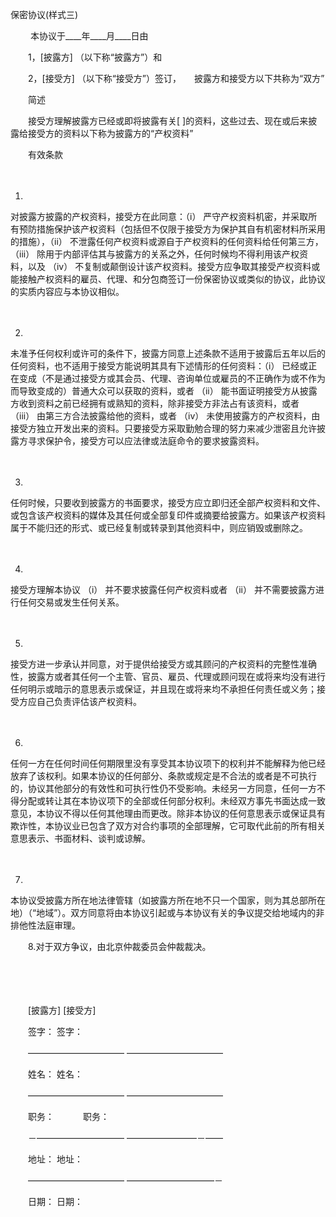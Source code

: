 



保密协议(样式三)



 

　　 本协议于____年____月____日由　　

　　1，[披露方] （以下称“披露方”）和　　

　　2，[接受方] （以下称“接受方”）签订，　　披露方和接受方以下共称为“双方”　　

　　简述　　

　　接受方理解披露方已经或即将披露有关[ ]的资料，这些过去、现在或后来披露给接受方的资料以下称为披露方的“产权资料”　　

　　有效条款

　　

1. 
对披露方披露的产权资料，接受方在此同意：（i） 严守产权资料机密，并采取所有预防措施保护该产权资料（包括但不仅限于接受方为保护其自有机密材料所采用的措施），（ii） 不泄露任何产权资料或源自于产权资料的任何资料给任何第三方，（iii） 除用于内部评估其与披露方的关系之外，任何时候均不得利用该产权资料，以及 （iv） 不复制或颠倒设计该产权资料。接受方应争取其接受产权资料或能接触产权资料的雇员、代理、和分包商签订一份保密协议或类似的协议，此协议的实质内容应与本协议相似。

　　

2. 
未准予任何权利或许可的条件下，披露方同意上述条款不适用于披露后五年以后的任何资料，也不适用于接受方能说明其具有下述情形的任何资料：（i） 已经或正在变成（不是通过接受方或其会员、代理、咨询单位或雇员的不正确作为或不作为而导致变成的）普通大众可以获取的资料，或者 （ii） 能书面证明接受方从披露方收到资料之前已经拥有或熟知的资料，除非接受方非法占有该资料，或者 （iii） 由第三方合法披露给他的资料，或者 （iv） 未使用披露方的产权资料，由接受方独立开发出来的资料。只要接受方采取勤勉合理的努力来减少泄密且允许披露方寻求保护令，接受方可以应法律或法庭命令的要求披露资料。

　　

3. 
任何时候，只要收到披露方的书面要求，接受方应立即归还全部产权资料和文件、或包含该产权资料的媒体及其任何或全部复印件或摘要给披露方。如果该产权资料属于不能归还的形式、或已经复制或转录到其他资料中，则应销毁或删除之。

　　

4. 
接受方理解本协议 （i） 并不要求披露任何产权资料或者 （ii） 并不需要披露方进行任何交易或发生任何关系。

　　

5. 
接受方进一步承认并同意，对于提供给接受方或其顾问的产权资料的完整性准确性，披露方或者其任何一个主管、官员、雇员、代理或顾问现在或将来均没有进行任何明示或暗示的意思表示或保证，并且现在或将来均不承担任何责任或义务；接受方应自己负责评估该产权资料。

　　

6. 
任何一方在任何时间任何期限里没有享受其本协议项下的权利并不能解释为他已经放弃了该权利。如果本协议的任何部分、条款或规定是不合法的或者是不可执行的，协议其他部分的有效性和可执行性仍不受影响。未经另一方同意，任何一方不得分配或转让其在本协议项下的全部或任何部分权利。未经双方事先书面达成一致意见，本协议不得以任何其他理由而更改。除非本协议的任何意思表示或保证具有欺诈性，本协议业已包含了双方对合约事项的全部理解，它可取代此前的所有相关意思表示、书面材料、谈判或谅解。

　　

7. 
本协议受披露方所在地法律管辖（如披露方所在地不只一个国家，则为其总部所在地）（“地域”）。双方同意将由本协议引起或与本协议有关的争议提交给地域内的非排他性法庭审理。　　

　　8.对于双方争议，由北京仲裁委员会仲裁裁决。　

　　

　　　　　

　　[披露方] [接受方]　　　　

　　签字： 签字：　　 

　　――――――――――― ―――――――――――　　

　　姓名： 姓名：　　 

　　――――――――――― ―――――――――――　　

　　职务：　　　 职务：　　 

　　－―――――――――― ――――――――－――　　

　　地址： 地址：　　 

　　――――――――――― ――――――――――－　　

　　日期： 日期：